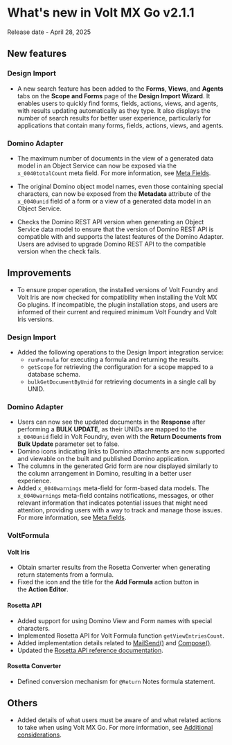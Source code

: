 # What's new in Volt MX Go v2.1.1

Release date - April 28, 2025

## New features

### Design Import

- A new search feature has been added to the **Forms**, **Views**, and **Agents** tabs on the **Scope and Forms** page of the **Design Import Wizard**. It enables users to quickly find forms, fields, actions, views, and agents, with results updating automatically as they type. It also displays the number of search results for better user experience, particularly for applications that contain many forms, fields, actions, views, and agents.
<!--for 2.1.2
- Added future support for Double-Byte Character Set that will allow import of forms and views with DBCS character names once Volt Iris support for this capability is added in an upcoming Volt Iris release.
- Added support for Double-Byte Character Set that now allows import of forms and views with DBCS character names.
-->

### Domino Adapter

- The maximum number of documents in the view of a generated data model in an Object Service can now be exposed via the `x_0040totalCount` meta field. For more information, see [Meta Fields](../topicguides/adapter/datamodel.md#meta-fields).

- The original Domino object model names, even those containing special characters, can now be exposed from the **Metadata** attribute of the `x_0040unid` field of a form or a view of a generated data model in an Object Service.
- Checks the Domino REST API version when generating an Object Service data model to ensure that the version of Domino REST API is compatible with and supports the latest features of the Domino Adapter. Users are advised to upgrade Domino REST API to the compatible version when the check fails.

## Improvements

- To ensure proper operation, the installed versions of Volt Foundry and Volt Iris are now checked for compatibility when installing the Volt MX Go plugins. If incompatible, the plugin installation stops, and users are informed of their current and required minimum Volt Foundry and Volt Iris versions.

### Design Import

- Added the following operations to the Design Import integration service:
    - `runFormula` for executing a formula and returning the results.
    - `getScope` for retrieving the configuration for a scope mapped to a database schema.
    - `bulkGetDocumentByUnid` for retrieving documents in a single call by UNID.

<!-- entry to be part of 2.1.2
- A user can now readily correct entries on the **Create New Identity Service** page of the **Design Import Wizard** in case of an error connecting to Domino REST API during the **Identity Service** step of the Design Import workflow. When the error occurs, the user is informed of the details and how to address it. The user is redirected to the **Create New Identity Service** page, where previously entered information is saved, simplifying the correction process since only the necessary details need to be updated.

    In case of an error connecting to Domino REST API using an existing identity service during the **Identity Service** step, the user is informed of the details and how to address it. This enables the user to easily update the existing identity service in Volt Foundry based on the received information.
-->

### Domino Adapter

- Users can now see the updated documents in the **Response** after performing a **BULK UPDATE**, as their UNIDs are mapped to the `x_0040unid` field in Volt Foundry, even with the **Return Documents from Bulk Update** parameter set to false.
- Domino icons indicating links to Domino attachments are now supported and viewable on the built and published Domino application.
- The columns in the generated Grid form are now displayed similarly to the column arrangement in Domino, resulting in a better user experience.
- Added `x_0040warnings` meta-field for form-based data models. The `x_0040warnings` meta-field contains notifications, messages, or other relevant information that indicates potential issues that might need attention, providing users with a way to track and manage those issues. For more information, see [Meta fields](../topicguides/adapter/datamodel.md#meta-fields).

### VoltFormula

#### Volt Iris

- Obtain smarter results from the Rosetta Converter when generating return statements from a formula.
- Fixed the icon and the title for the **Add Formula** action button in the **Action Editor**.

#### Rosetta API

- Added support for using Domino View and Form names with special characters.
- Implemented Rosetta API for Volt Formula function `getViewEntriesCount`.  
- Added implementation details related to [MailSend()](../topicguides/voltformula/rosetta/mailsend.md) and [Compose()](../topicguides/voltformula/rosetta/compose.md).
- Updated the [Rosetta API reference documentation](../javadoc/index.html).

#### Rosetta Converter

- Defined conversion mechanism for `@Return` Notes formula statement.
<!--for 2.1.2
## Resolved issues

### Design Import

- Fixed the issue where design elements with Japanese names weren't imported, even after the design import process was completed.

    !!! note

        This capability will not be available until Volt Iris support is added in an upcoming Volt Iris release.

Need to confirm MXOP-13076
### Volt Iris
- Fixed the issue where applications built with Volt Iris weren't displayed correctly if Volt Iris was running on Microsoft Windows with a Japanese locale.-->
## Others

- Added details of what users must be aware of and what related actions to take when using Volt MX Go. For more information, see [Additional considerations](../references/addconsideration.md).
